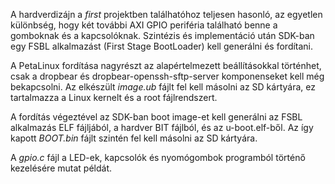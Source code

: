 A hardverdizájn a *first* projektben találhatóhoz teljesen hasonló, az egyetlen különbség, hogy két további AXI GPIO periféria található benne a gomboknak és a kapcsolóknak. Szintézis és implementáció után SDK-ban egy FSBL alkalmazást (First Stage BootLoader) kell generálni és fordítani.

A PetaLinux fordítása nagyrészt az alapértelmezett beállításokkal történhet, csak a dropbear és dropbear-openssh-sftp-server komponenseket kell még bekapcsolni. Az elkészült *image.ub* fájlt fel kell másolni az SD kártyára, ez tartalmazza a Linux kernelt és a root fájlrendszert.

A fordítás végeztével az SDK-ban boot image-et kell generálni az FSBL alkalmazás ELF fájljából, a hardver BIT fájlból, és az u-boot.elf-ből. Az így kapott *BOOT.bin* fájlt szintén fel kell másolni az SD kártyára.

A *gpio.c* fájl a LED-ek, kapcsolók és nyomógombok programból történő kezelésére mutat példát.
